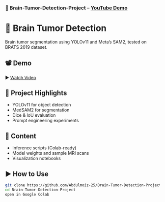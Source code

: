 
### 🧠 Brain-Tumor-Detection-Project – [YouTube Demo](https://youtu.be/pFIwBmlm2O4?si=jIH25twk3giePE9b)


# 🧠 Brain Tumor Detection

Brain tumor segmentation using YOLOv11 and Meta’s SAM2, tested on BRATS 2019 dataset.

## 📽️ Demo
▶️ [Watch Video](https://youtu.be/pFIwBmlm2O4?si=jIH25twk3giePE9b)

## 🔬 Project Highlights
- YOLOv11 for object detection
- MedSAM2 for segmentation
- Dice & IoU evaluation
- Prompt engineering experiments

## 📁 Content
- Inference scripts (Colab-ready)
- Model weights and sample MRI scans
- Visualization notebooks

## ▶️ How to Use
```bash
git clone https://github.com/Abdulmoiz-25/Brain-Tumor-Detection-Project.git
cd Brain-Tumor-Detection-Project
open in Google Colab
